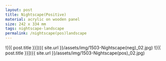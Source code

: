 ```yaml
---
layout: post
title: Nightscape(Positive)
material: acrylic on wooden panel
size: 242 x 334 mm
tags: nightscape-landscape
permalink: /nightscape(pos)landscape
---
```


![{{ post.title }}]({{ site.url }}/assets/img/1503-Nightscape(neg)_02.jpg)
![{{ post.title }}]({{ site.url }}/assets/img/1503-Nightscape(pos)_02.jpg)
